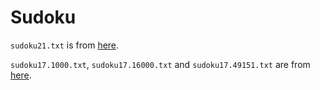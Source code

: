 # Sudoku

`sudoku21.txt` is from [here](http://rocketnews24.com/2012/07/03/22654/).

`sudoku17.1000.txt`, `sudoku17.16000.txt` and `sudoku17.49151.txt` are
from [here](https://github.com/simonmar/parconc-examples).
